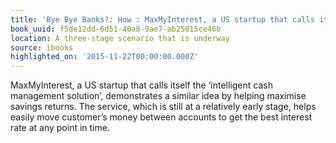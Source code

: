 ```yaml
---
title: 'Bye Bye Banks?: How : MaxMyInterest, a US startup that calls itself the ‘intellige…'
book_uuid: f5de12dd-6d51-40a8-9ae7-ab25015ce46b
location: A three-stage scenario that is underway
source: ibooks
highlighted_on: '2015-11-22T00:00:00.000Z'
---
```


MaxMyInterest, a US startup that calls itself the ‘intelligent cash management solution’, demonstrates a similar idea by helping maximise savings returns. The service, which is still at a relatively early stage, helps easily move customer’s money between accounts to get the best interest rate at any point in time.